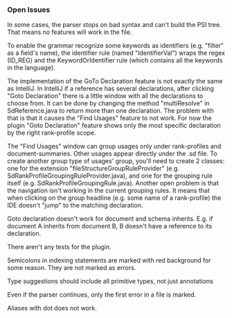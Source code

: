 ### Open Issues

In some cases, the parser stops on bad syntax and can't build the PSI tree. 
That means no features will work in the file. 

To enable the grammar recognize some keywords as identifiers (e.g. "filter" as a field's name), 
the identifier rule (named "IdentifierVal") wraps the regex (ID_REG) and the KeywordOrIdentifier 
rule (which contains all the keywords in the language). 

The implementation of the GoTo Declaration feature is not exactly the same as IntelliJ. 
In IntelliJ if a reference has several declarations, after clicking "Goto Declaration"
there is a little window with all the declarations to choose from. 
It can be done by changing the method "multiResolve" in SdReference.java to return 
more than one declaration. The problem with that is that it causes the "Find Usages" 
feature to not work. For now the plugin "Goto Declaration" feature shows only the 
most specific declaration by the right rank-profile scope.

The "Find Usages" window can group usages only under rank-profiles and document-summaries.
Other usages appear directly under the .sd file. To create another group type of usages' group, 
you'll need to create 2 classes: one for the extension "fileStructureGroupRuleProvider" 
(e.g. SdRankProfileGroupingRuleProvider.java), and one for the 
grouping rule itself (e.g. SdRankProfileGroupingRule.java).
Another open problem is that the navigation isn't working in the current grouping rules. 
It means that when clicking on the group headline (e.g. some name of a rank-profile) 
the IDE doesn't "jump" to the matching declaration.

Goto declaration doesn't work for document and schema inherits. E.g. if document A inherits from 
document B, B doesn't have a reference to its declaration.

There aren't any tests for the plugin.

Semicolons in indexing statements are marked with red background for some reason. 
They are not marked as errors.

Type suggestions should include all primitive types, not just annotations

Even if the parser continues, only the first error in a file is marked.

Aliases with dot does not work.


